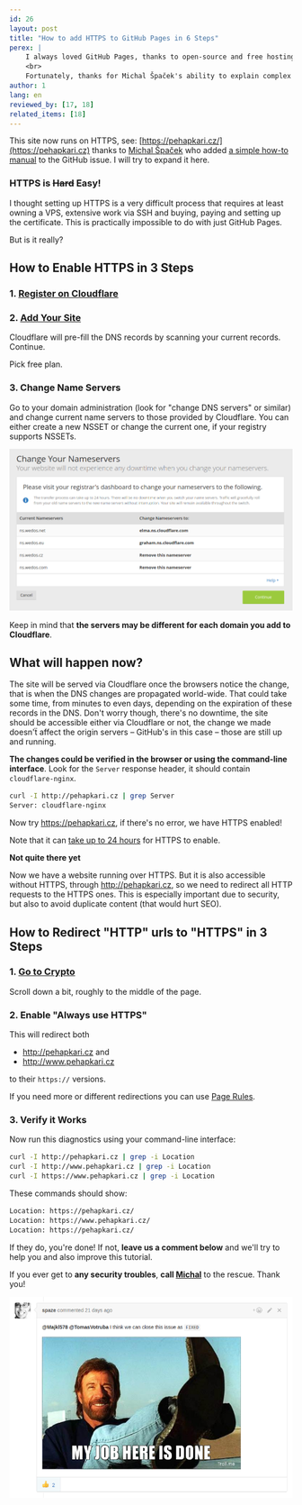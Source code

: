 ```yaml
---
id: 26
layout: post
title: "How to add HTTPS to GitHub Pages in 6 Steps"
perex: |
    I always loved GitHub Pages, thanks to open-source and free hosting. Last thing that made me feel too oldschool was the plain "http://" protocol. That is usually the main argument why people move from GitHub Pages elsewhere, i.e. their own VPS. What a pity.
    <br>
    Fortunately, thanks for Michal Špaček's ability to explain complex stuff in a simple way, we solved this over a single weekend.
author: 1
lang: en
reviewed_by: [17, 18]
related_items: [18]
---
```


This site now runs on HTTPS, see: [https://pehapkari.cz/](https://pehapkari.cz) thanks to [Michal Špaček](https://www.michalspacek.com) who added [a simple how-to manual](https://github.com/pehapkari/pehapkari.cz/issues/162#issuecomment-272590505) to the GitHub issue. I will try to expand it here.

<h3>HTTPS is <strike>Hard</strike> Easy!</h3>

I thought setting up HTTPS is a very difficult process that requires at least owning a VPS, extensive work via SSH and buying, paying and setting up the certificate. This is practically impossible to do with just GitHub Pages.

But is it really?


## How to Enable HTTPS in 3 Steps

### 1. [Register on Cloudflare](https://www.cloudflare.com/a/sign-up)

### 2. [Add Your Site](https://www.cloudflare.com/a/add-site)

Cloudflare will pre-fill the DNS records by scanning your current records. Continue.

Pick free plan.


### 3. Change Name Servers

Go to your domain administration (look for "change DNS servers" or similar) and change current name servers to those provided by Cloudflare. You can either create a new NSSET or change the current one, if your registry supports NSSETs.

<img src="/assets/images/posts/2017/https/change-nameservers.png">

Keep in mind that **the servers may be different for each domain you add to Cloudflare**.


## What will happen now?

The site will be served via Cloudflare once the browsers notice the change, that is when the DNS changes are propagated world-wide. That could take some time, from minutes to even days, depending on the expiration of these records in the DNS. Don't worry though, there's no downtime, the site should be accessible either via Cloudflare or not, the change we made doesn'ẗ affect the origin servers – GitHub's in this case – those are still up and running.

**The changes could be verified in the browser or using the command-line interface**. Look for the `Server` response header, it should contain `cloudflare-nginx`.

```bash
curl -I http://pehapkari.cz | grep Server
Server: cloudflare-nginx
```

Now try https://pehapkari.cz, if there's no error, we have HTTPS enabled!

Note that it can [take up to 24 hours](https://support.cloudflare.com/hc/en-us/articles/203045244-How-long-does-it-take-for-CloudFlare-s-SSL-to-activate-) for HTTPS to enable.

**Not quite there yet**

Now we have a website running over HTTPS. But it is also accessible without HTTPS, through http://pehapkari.cz, so we need to redirect all HTTP requests to the HTTPS ones. This is especially important due to security, but also to avoid duplicate content (that would hurt SEO).

## How to Redirect "HTTP" urls to "HTTPS" in 3 Steps

### 1. [Go to Crypto](https://www.cloudflare.com/a/crypto/)

Scroll down a bit, roughly to the middle of the page.

### 2. Enable "Always use HTTPS"

This will redirect both

- http://pehapkari.cz and
- http://www.pehapkari.cz

to their `https://` versions.

If you need more or different redirections you can use [Page Rules](https://www.cloudflare.com/a/page-rules/).

### 3. Verify it Works

Now run this diagnostics using your command-line interface:

```bash
curl -I http://pehapkari.cz | grep -i Location
curl -I http://www.pehapkari.cz | grep -i Location
curl -I https://www.pehapkari.cz | grep -i Location
```

These commands should show:

```bash
Location: https://pehapkari.cz/
Location: https://www.pehapkari.cz/
Location: https://pehapkari.cz/
```

If they do, you're done! If not, **leave us a comment below** and we'll try to help you and also improve this tutorial.


If you ever get to **any security troubles**, **call [Michal](https://www.michalspacek.com)** to the rescue. Thank you!

<img src="/assets/images/posts/2017/https/thank-you.png">
